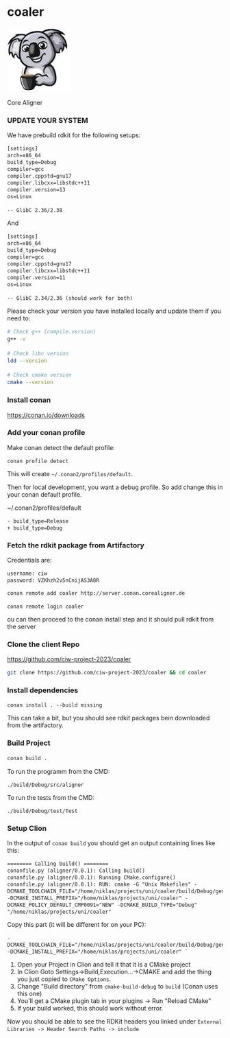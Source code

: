 # coaler

<img src="logo/coaler-removebg.png" width="150">

Core Aligner

### UPDATE YOUR SYSTEM

We have prebuild rdkit for the following setups:

```
[settings]
arch=x86_64
build_type=Debug
compiler=gcc
compiler.cppstd=gnu17
compiler.libcxx=libstdc++11
compiler.version=13
os=Linux

-- GlibC 2.36/2.38
```

And

```
[settings]
arch=x86_64
build_type=Debug
compiler=gcc
compiler.cppstd=gnu17
compiler.libcxx=libstdc++11
compiler.version=11
os=Linux

-- GlibC 2.34/2.36 (should work for both)
```

Please check your version you have installed locally and update them if you need to:

```bash
# Check g++ (compile.version)
g++ -v

# Check libc version
ldd --version

# Check cmake version 
cmake --version
```

### Install conan

<https://conan.io/downloads>

### Add your conan profile

Make conan detect the default profile:

```
conan profile detect
```

This will create `~/.conan2/profiles/default`.

Then for local development, you want a debug profile. So add change this in your
conan default profile.

~/.conan2/profiles/default

```
- build_type=Release
+ build_type=Debug
```

### Fetch the rdkit package from Artifactory

Credentials are:

```
username: ciw
password: VZKhzh2v5nCnijAS3A8R
```

```bash
conan remote add coaler http://server.conan.corealigner.de
```

```
conan remote login coaler
```

ou can then proceed to the conan install step and it should pull rdkit from the server

### Clone the client Repo

<https://github.com/ciw-project-2023/coaler>

```sh
git clone https://github.com/ciw-project-2023/coaler && cd coaler
```

### Install dependencies

```
conan install . --build missing
```

This can take a bit, but you should see rdkit packages bein downloaded from the artifactory.

### Build Project

```bash
conan build . 
```

To run the programm from the CMD:

```
./build/Debug/src/aligner
```

To run the tests from the CMD:

```
./build/Debug/test/Test
```

### Setup Clion

In the output of `conan build` you should get an output containing lines like this:

```
======== Calling build() ========
conanfile.py (aligner/0.0.1): Calling build()
conanfile.py (aligner/0.0.1): Running CMake.configure()
conanfile.py (aligner/0.0.1): RUN: cmake -G "Unix Makefiles" -DCMAKE_TOOLCHAIN_FILE="/home/niklas/projects/uni/coaler/build/Debug/generators/conan_toolchain.cmake" -DCMAKE_INSTALL_PREFIX="/home/niklas/projects/uni/coaler" -DCMAKE_POLICY_DEFAULT_CMP0091="NEW" -DCMAKE_BUILD_TYPE="Debug" "/home/niklas/projects/uni/coaler"
```

Copy this part (it will be different for on your PC):

```
-DCMAKE_TOOLCHAIN_FILE="/home/niklas/projects/uni/coaler/build/Debug/generators/conan_toolchain.cmake" -DCMAKE_INSTALL_PREFIX="/home/niklas/projects/uni/coaler" `
```

1. Open your Project in Clion and tell it that it is a CMake project
2. In Clion Goto Settings->Build,Execution...->CMAKE and add the thing you just copied to `CMake Options`.
3. Change "Build directory" from `cmake-build-debug` to `build` (Conan uses this one)
4. You'll get a CMake plugin tab in your plugins -> Run "Reload CMake"
5. If your build worked, this should work without error.

Now you should be able to see the RDKit headers you linked under `External Libraries -> Header Search Paths -> include`
